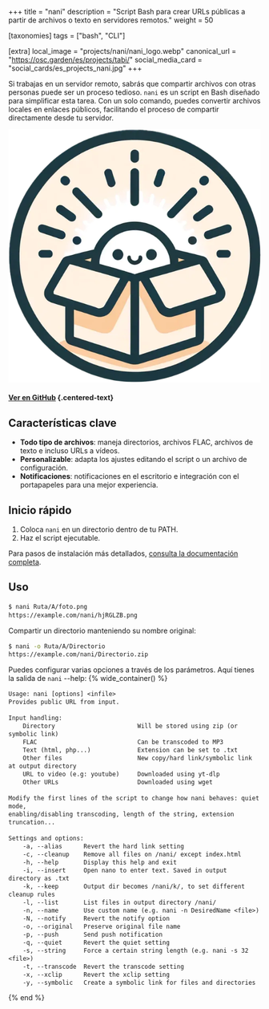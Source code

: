 +++
title = "nani"
description = "Script Bash para crear URLs públicas a partir de archivos o texto en servidores remotos."
weight = 50

[taxonomies]
tags = ["bash", "CLI"]

[extra]
local_image = "projects/nani/nani_logo.webp"
canonical_url = "https://osc.garden/es/projects/tabi/"
social_media_card = "social_cards/es_projects_nani.jpg"
+++

Si trabajas en un servidor remoto, sabrás que compartir archivos con otras personas puede ser un proceso tedioso. `nani` es un script en Bash diseñado para simplificar esta tarea. Con un solo comando, puedes convertir archivos locales en enlaces públicos, facilitando el proceso de compartir directamente desde tu servidor.

[![nani logo](nani_logo.webp)](https://github.com/welpo/nani/)

#### [Ver en GitHub](https://github.com/welpo/nani) {.centered-text}

## Características clave

- **Todo tipo de archivos**: maneja directorios, archivos FLAC, archivos de texto e incluso URLs a vídeos.
- **Personalizable**: adapta los ajustes editando el script o un archivo de configuración.
- **Notificaciones**: notificaciones en el escritorio e integración con el portapapeles para una mejor experiencia.

## Inicio rápido

1. Coloca `nani` en un directorio dentro de tu PATH.
2. Haz el script ejecutable.

Para pasos de instalación más detallados, [consulta la documentación completa](https://github.com/welpo/nani#-install).

## Uso

```bash
$ nani Ruta/A/foto.png
https://example.com/nani/hjRGLZB.png
```

Compartir un directorio manteniendo su nombre original:

```bash
$ nani -o Ruta/A/Directorio
https://example.com/nani/Directorio.zip
```

Puedes configurar varias opciones a través de los parámetros. Aquí tienes la salida de `nani` --help:
{% wide_container() %}

```
Usage: nani [options] <infile>
Provides public URL from input.

Input handling:
    Directory                       Will be stored using zip (or symbolic link)
    FLAC                            Can be transcoded to MP3
    Text (html, php...)             Extension can be set to .txt
    Other files                     New copy/hard link/symbolic link at output directory
    URL to video (e.g: youtube)     Downloaded using yt-dlp
    Other URLs                      Downloaded using wget

Modify the first lines of the script to change how nani behaves: quiet mode,
enabling/disabling transcoding, length of the string, extension truncation...

Settings and options:
    -a, --alias      Revert the hard link setting
    -c, --cleanup    Remove all files on /nani/ except index.html
    -h, --help       Display this help and exit
    -i, --insert     Open nano to enter text. Saved in output directory as .txt
    -k, --keep       Output dir becomes /nani/k/, to set different cleanup rules
    -l, --list       List files in output directory /nani/
    -n, --name       Use custom name (e.g. nani -n DesiredName <file>)
    -N, --notify     Revert the notify option
    -o, --original   Preserve original file name
    -p, --push       Send push notification
    -q, --quiet      Revert the quiet setting
    -s, --string     Force a certain string length (e.g. nani -s 32 <file>)
    -t, --transcode  Revert the transcode setting
    -x, --xclip      Revert the xclip setting
    -y, --symbolic   Create a symbolic link for files and directories
```

{% end %}
